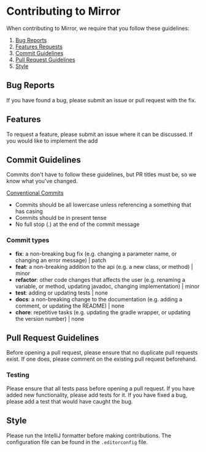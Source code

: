 # Contributing to Mirror

When contributing to Mirror, we require that you follow these guidelines:

1. [Bug Reports](#bug-reports)
2. [Features Requests](#features)
3. [Commit Guidelines](#commit-guidelines)
4. [Pull Request Guidelines](#pull-request-guidelines)
5. [Style](#style)

## Bug Reports

If you have found a bug, please submit an issue or pull request with the fix.

## Features

To request a feature, please submit an issue where it can be discussed. If you would like to
implement the add

## Commit Guidelines

Commits don't have to follow these guidelines, but PR titles must be, so we know what you've
changed.

[Conventional Commits](https://www.conventionalcommits.org/en/v1.0.0/)

- Commits should be all lowercase unless referencing a something that has casing
- Commits should be in present tense
- No full stop (.) at the end of the commit message

### Commit types

- **fix**: a non-breaking bug fix (e.g. changing a parameter name, or changing an error message) | patch
- **feat**: a non-breaking addition to the api (e.g. a new class, or method) | minor
- **refactor**: other code changes that affects the user (e.g. renaming a variable, or method,
  updating javadoc, changing implementation) | minor
- **test**: adding or updating tests | none
- **docs**: a non-breaking change to the documentation (e.g. adding a comment, or updating the README) | none
- **chore**: repetitive tasks (e.g. updating the gradle wrapper, or updating the version number) | none

## Pull Request Guidelines

Before opening a pull request, please ensure that no duplicate pull requests exist. If one does,
please comment on the existing pull request beforehand.

### Testing

Please ensure that all tests pass before opening a pull request. If you have added new
functionality, please add tests for it. If you have fixed a bug, please add a test that would have
caught the bug.

## Style

Please run the IntelliJ formatter before making contributions. The configuration file can be found
in the `.editorconfig` file.
